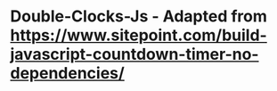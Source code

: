 # Double-Clocks-Js - Adapted from https://www.sitepoint.com/build-javascript-countdown-timer-no-dependencies/ 
